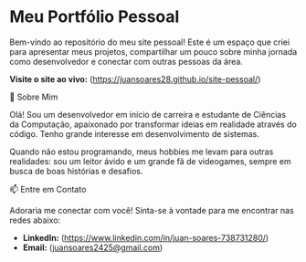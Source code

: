 # Meu Portfólio Pessoal

Bem-vindo ao repositório do meu site pessoal! Este é um espaço que criei para apresentar meus projetos, compartilhar um pouco sobre minha jornada como desenvolvedor e conectar com outras pessoas da área.

**Visite o site ao vivo:** (https://juansoares28.github.io/site-pessoal/)

👋 Sobre Mim

Olá! Sou um desenvolvedor em início de carreira e estudante de Ciências da Computação, apaixonado por transformar ideias em realidade através do código. Tenho grande interesse em desenvolvimento de sistemas.

Quando não estou programando, meus hobbies me levam para outras realidades: sou um leitor ávido e um grande fã de videogames, sempre em busca de boas histórias e desafios.

 📫 Entre em Contato

Adoraria me conectar com você! Sinta-se à vontade para me encontrar nas redes abaixo:

* **LinkedIn:** (https://www.linkedin.com/in/juan-soares-738731280/)
* **Email:** (juansoares2425@gmail.com)

